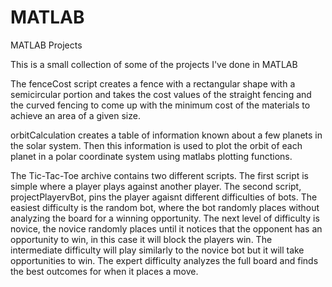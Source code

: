 # MATLAB
MATLAB Projects

This is a small collection of some of the projects I've done in MATLAB

The fenceCost script creates a fence with a rectangular shape with a semicircular portion and takes the cost values of the straight fencing and the curved fencing to come up with the minimum cost of the materials to achieve an area of a given size.

orbitCalculation creates a table of information known about a few planets in the solar system. Then this information is used to plot the orbit of each planet in a polar coordinate system using matlabs plotting functions.

The Tic-Tac-Toe archive contains two different scripts. The first script is simple where a player plays against another player. The second script, projectPlayervBot, pins the player agaisnt different difficulties of bots. The easiest difficulty is the random bot, where the bot randomly places without analyzing the board for a winning opportunity. The next level of difficulty is novice, the novice randomly places until it notices that the opponent has an opportunity to win, in this case it will block the players win. The intermediate difficulty will play similarly to the novice bot but it will take opportunities to win. The expert difficulty analyzes the full board and finds the best outcomes for when it places a move.

